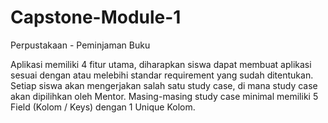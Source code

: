 # Capstone-Module-1
Perpustakaan - Peminjaman Buku

Aplikasi memiliki 4 fitur utama, diharapkan siswa dapat membuat aplikasi sesuai
dengan atau melebihi standar requirement yang sudah ditentukan.
Setiap siswa akan mengerjakan salah satu study case, di mana study case akan
dipilihkan oleh Mentor. Masing-masing study case minimal memiliki 5 Field
(Kolom / Keys) dengan 1 Unique Kolom.
